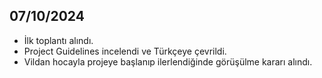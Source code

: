 ## 07/10/2024
* İlk toplantı alındı.
* Project Guidelines incelendi ve Türkçeye çevrildi.
* Vildan hocayla projeye başlanıp ilerlendiğinde görüşülme kararı alındı.

